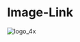 # Image-Link
![logo_4x](https://github.com/sks9113/Image-Link/assets/120157602/e8822cc7-abb8-49a3-8f79-0a03e3ec80d2)

